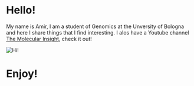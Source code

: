 # Hello! 

My name is Amir, I am a student of Genomics at the Unversity of Bologna and here I share things that I find interesting. I alos have a Youtube channel [The Molecular Insight](https://www.youtube.com/channel/UChHK9BvxI0r2lDsVVwN84Dw), check it out!

![Hi!](https://i.kym-cdn.com/photos/images/newsfeed/001/091/264/665.jpg)

# Enjoy!


